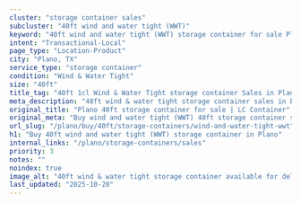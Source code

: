 ```yaml
---
cluster: "storage container sales"
subcluster: "40ft wind and water tight (WWT)"
keyword: "40ft wind and water tight (WWT) storage container for sale Plano, TX"
intent: "Transactional-Local"
page_type: "Location-Product"
city: "Plano, TX"
service_type: "storage container"
condition: "Wind & Water Tight"
size: "40ft"
title_tag: "40ft 1cl Wind & Water Tight storage container Sales in Plano | LC Container"
meta_description: "40ft wind & water tight storage container sales in Plano. Fast delivery, competitive pricing. Serving storage containers area. Quote ID: 4XG. Call (214) 524-4168 for your free quote today."
original_title: "Plano 40ft storage container for sale | LC Container"
original_meta: "Buy wind and water tight (WWT) 40ft storage container sale with local delivery in Plano, TX. LC Container — local Since 2003. Request a fast quote today."
url_slug: "/plano/buy/40ft/storage-containers/wind-and-water-tight-wwt"
h1: "Buy 40ft wind and water tight (WWT) storage container in Plano"
internal_links: "/plano/storage-containers/sales"
priority: 3
notes: ""
noindex: true
image_alt: "40ft wind & water tight storage container available for delivery in Plano"
last_updated: "2025-10-20"
---
```


<!-- TODO: Add unique city/inventory copy, images, and internal links here. -->

